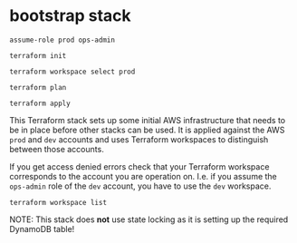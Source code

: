 # bootstrap stack

```
assume-role prod ops-admin

terraform init

terraform workspace select prod

terraform plan

terraform apply
```

This Terraform stack sets up some initial AWS infrastructure that needs to be in place before other stacks can be used. It is applied against the AWS `prod` and `dev` accounts and uses Terraform workspaces to distinguish between those accounts.

If you get access denied errors check that your Terraform workspace corresponds to the account you are operation on. I.e. if you assume the `ops-admin` role of the `dev` account, you have to use the `dev` workspace.

```
terraform workspace list
```

NOTE: This stack does **not** use state locking as it is setting up the required DynamoDB table!
